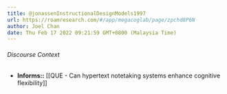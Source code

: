 ```yaml
---
title: @jonassenInstructionalDesignModels1997
url: https://roamresearch.com/#/app/megacoglab/page/zpchd8P6N
author: Joel Chan
date: Thu Feb 17 2022 09:21:59 GMT+0800 (Malaysia Time)
---
```




###### Discourse Context

- **Informs::** [[QUE - Can hypertext notetaking systems enhance cognitive flexibility]]
